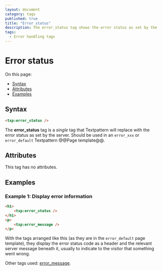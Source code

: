 ```yaml
---
layout: document
category: tags
published: true
title: "Error status"
description: The error_status tag shows the error status as set by the server.
tags:
  - Error handling tags
---
```


# Error status

On this page:

* [Syntax](#syntax)
* [Attributes](#attributes)
* [Examples](#examples)

## Syntax

~~~ html
<txp:error_status />
~~~

The **error_status** tag is a *single* tag that Textpattern will replace with the error status as set by the server. Should be used in an `error_xxx` or `error_default` Textpattern @@Page template@@.

## Attributes

This tag has no attributes.

## Examples

### Example 1: Display error information

~~~ html
<h1>
    <txp:error_status />
</h1>
<p>
    <txp:error_message />
</p>
~~~

With the tags arranged like this (as they are in the `error_default` page template), they display the error status code as a header and the relevant server message beneath it, usually to indicate to the visitor that something went wrong.

Other tags used: [error_message](error_message).
